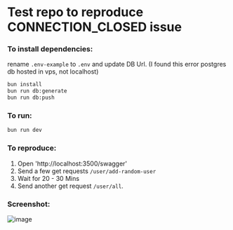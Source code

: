 # Test repo to reproduce CONNECTION_CLOSED issue

### To install dependencies:

rename `.env-example` to `.env` and update DB Url. (I found this error postgres db hosted in vps, not localhost)

```bash
bun install
bun run db:generate
bun run db:push

```

### To run:

```bash
bun run dev
```

### To reproduce:
1. Open 'http://localhost:3500/swagger'
2. Send a few get requests `/user/add-random-user`
3. Wait for 20 - 30 Mins
4. Send another get request `/user/all`.

### Screenshot:
![image](https://github.com/amjed-ali-k/bun-elysia-drizzle-postgres-test/assets/86785660/e1bc3ea4-5ea9-4efe-8531-0bada4cc9558)
